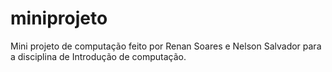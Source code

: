 # miniprojeto
Mini projeto de computação feito por Renan Soares e Nelson Salvador para a disciplina de Introdução de computação.
